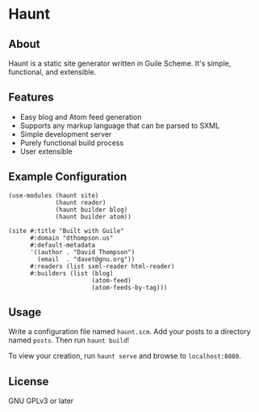 Haunt
=====

About
-----

Haunt is a static site generator written in Guile Scheme.  It's
simple, functional, and extensible.

Features
--------

* Easy blog and Atom feed generation
* Supports any markup language that can be parsed to SXML
* Simple development server
* Purely functional build process
* User extensible

Example Configuration
---------------------

```
(use-modules (haunt site)
             (haunt reader)
             (haunt builder blog)
             (haunt builder atom))

(site #:title "Built with Guile"
      #:domain "dthompson.us"
      #:default-metadata
      '((author . "David Thompson")
        (email  . "davet@gnu.org"))
      #:readers (list sxml-reader html-reader)
      #:builders (list (blog)
                       (atom-feed)
                       (atom-feeds-by-tag)))
```

Usage
-----

Write a configuration file named `haunt.scm`.  Add your posts to a
directory named `posts`.  Then run `haunt build`!

To view your creation, run `haunt serve` and browse to
`localhost:8080`.

License
-------

GNU GPLv3 or later

